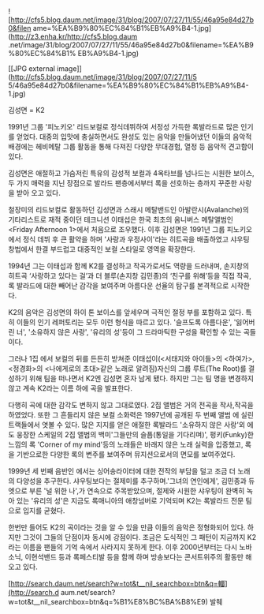 ![http://cfs5.blog.daum.net/image/31/blog/2007/07/27/11/55/46a95e84d27b0&filen
ame=%EA%B9%80%EC%84%B1%EB%A9%B4-1.jpg](http://z3.enha.kr/http://cfs5.blog.daum
.net/image/31/blog/2007/07/27/11/55/46a95e84d27b0&filename=%EA%B9%80%EC%84%B1%
EB%A9%B4-1.jpg)

[[JPG external image]](http://cfs5.blog.daum.net/image/31/blog/2007/07/27/11/5
5/46a95e84d27b0&filename=%EA%B9%80%EC%84%B1%EB%A9%B4-1.jpg)

김성면 = K2  

1991년 그룹 '피노키오' 리드보컬로 정식데뷔하여 서정성 가득한 록발라드로 많은 인기를 얻었다. 대중의 입맛에 충실하면서도 완성도 있는
음악을 만들어냈던 이들의 음악적 배경에는 헤비메탈 그룹 활동을 통해 다져진 다양한 무대경험, 열정 등 음악적 견고함이 있다.

김성면은 애절하고 가슴저린 특유의 감성적 보컬과 4옥타브를 넘나드는 시원한 보이스, 두 가지 매력을 지닌 장점으로 발라드 팬층에서부터 록을
선호하는 층까지 꾸준한 사랑을 받아 오고 있다.

철장미의 리드보컬로 활동하던 김성면과 스래시 메탈밴드인 아발란시(Avalanche)의 기타리스트로 재적 중이던 테크니션 이태섭은 한국 최초의
옴니버스 메탈앨범인 <Friday Afternoon 1>에서 처음으로 조우했다. 이후 김성면은 1991년 그룹 피노키오에서 정식 데뷔 후 큰
활약을 하며 '사랑과 우정사이'라는 히트곡을 배출하였고 샤우팅 창법에서 한결 부드럽고 대중적인 보컬 스타일로 영역을 확장한다.

1994년 그는 이태섭과 함께 K2를 결성하고 작곡가로서도 역량을 드러내며, 손지창의 히트곡 ‘사랑하고 있다는 걸’과 더 블루(손지창
김민종)의 ‘친구를 위해’등을 직접 작곡, 록 발라드에 대한 빼어난 감각을 보여주며 아름다운 선율의 탐구를 본격적으로 시작한다.

K2의 음악은 김성면의 하이 톤 보이스를 앞세우며 극적인 절정 부를 포함하고 있다. 특히 이들의 인기 레퍼토리는 모두 이런 형식을 따르고
있다. '슬프도록 아름다운', '잃어버린 너', '소유하지 않은 사랑', '유리의 성'등이 그 드라마틱한 구성을 확인할 수 있는 곡들이다.

그러나 1집 <K2>에서 보컬의 뒤를 든든히 받쳐준 이태섭이(<서태지와 아이들>의 <하여가>, <정경화>의 <나에게로의 초대>같은 노래로
알려짐)자신의 그룹 루트(The Root)를 결성하기 위해 팀을 떠나면서 K2엔 김성면 혼자 남게 됐다. 하지만 그는 팀 명을 변경하지 않고
계속 K2라는 이름 하에 곡을 발표한다.

다행히 곡에 대한 감각도 변하지 않고 그대로였다. 2집 앨범은 거의 전곡을 작사,작곡을 하였었다. 또한 그 흔들리지 않은 보컬 소화력은
1997년에 공개된 두 번째 앨범 <Real Spark>에 실린 트랙들에서 엿볼 수 있다. 많은 지지를 얻은 애절한 록발라드 '소유하지 않은
사랑'외 에도 웅장한 스케일의 2집 앨범의 백미'그들만의 슬픔(통일을 기다리며)', 펑키(Funky)한 느낌의 록 'Corner of my
mind'등의 노래들은 바래지 않은 노래 실력을 입증했고, 록을 기반으로한 다양한 록의 변주를 보여주며 뮤지션으로서의 면모를 보여주었다.

1999년 세 번째 음반인 <Vocalist>에서는 싱어송라이터에 대한 전작의 부담을 덜고 조금 더 노래의 다양성을 추구한다. 샤우팅보다는
절제미를 추구하며.'그녀의 연인에게', 김민종과 듀엣으로 부른 '널 위한 나',가 연속으로 주목받았으며, 절제와 시원한 샤우팅이 완벽히 녹아
있는 '유리의 성'은 지금도 록매니아의 애창넘버로 기억되며 K2는 록발라드 전문 팀으로 입지를 굳혔다.

한번만 들어도 K2의 곡이라는 것을 알 수 있을 만큼 이들의 음악은 정형화되어 있다. 하지만 그것이 그들의 단점이자 동시에 강점이다. 조금은
도식적인 그 패턴이 지금까지 K2라는 이름을 팬들의 기억 속에서 사라지지 못하게 한다. 이후 2000년부터는 다시 노바소닉, 이현석밴드 등과
록페스티발 등을 함께 하며 방송보다는 콘서트위주의 활동만 해오고 있다.

[http://search.daum.net/search?w=tot&t__nil_searchbox=btn&q=輺](http://search.d
aum.net/search?w=tot&t__nil_searchbox=btn&q=%B1%E8%BC%BA%B8%E9) 발췌

